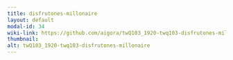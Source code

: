 ```yaml
---
title: disfrutones-millonaire
layout: default
modal-id: 34
wiki-link: https://github.com/aigora/twQ103_1920-twq103-disfrutones-millonaire/wiki
thumbnail: 
alt: twQ103_1920-twq103-disfrutones-millonaire
---
```


